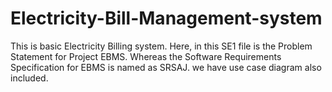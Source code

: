 # Electricity-Bill-Management-system
This is basic Electricity Billing system.
Here, in this SE1 file is the Problem Statement for Project EBMS.
Whereas the Software Requirements Specification for EBMS is named as SRSAJ.
we have use case diagram also included.

